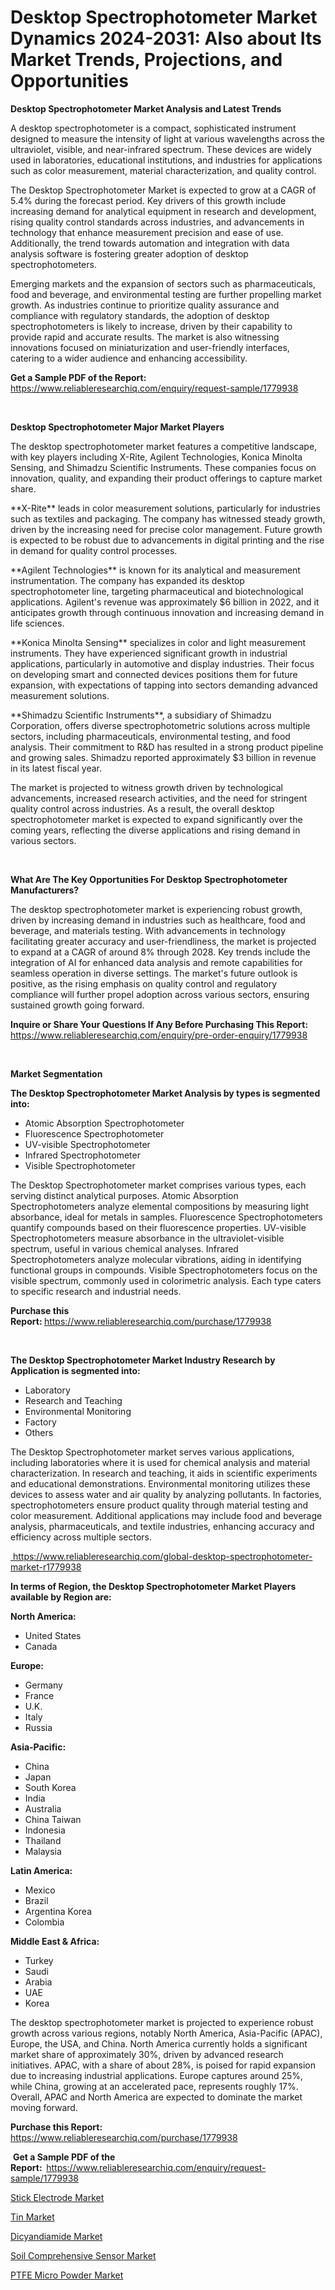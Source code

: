 <p><h1>Desktop Spectrophotometer Market Dynamics 2024-2031: Also about Its Market Trends, Projections, and Opportunities</h1></p><p><strong>Desktop Spectrophotometer Market Analysis and Latest Trends</strong></p>
<p><p>A desktop spectrophotometer is a compact, sophisticated instrument designed to measure the intensity of light at various wavelengths across the ultraviolet, visible, and near-infrared spectrum. These devices are widely used in laboratories, educational institutions, and industries for applications such as color measurement, material characterization, and quality control.</p><p>The Desktop Spectrophotometer Market is expected to grow at a CAGR of 5.4% during the forecast period. Key drivers of this growth include increasing demand for analytical equipment in research and development, rising quality control standards across industries, and advancements in technology that enhance measurement precision and ease of use. Additionally, the trend towards automation and integration with data analysis software is fostering greater adoption of desktop spectrophotometers.</p><p>Emerging markets and the expansion of sectors such as pharmaceuticals, food and beverage, and environmental testing are further propelling market growth. As industries continue to prioritize quality assurance and compliance with regulatory standards, the adoption of desktop spectrophotometers is likely to increase, driven by their capability to provide rapid and accurate results. The market is also witnessing innovations focused on miniaturization and user-friendly interfaces, catering to a wider audience and enhancing accessibility.</p></p>
<p><strong>Get a Sample PDF of the Report:&nbsp;</strong> <a href="https://www.reliableresearchiq.com/enquiry/request-sample/1779938?utm_campaign=104&utm_medium=2&utm_source=Github&utm_content=ia&utm_term=19122024&utm_id=desktop-spectrophotometer">https://www.reliableresearchiq.com/enquiry/request-sample/1779938</a></p>
<p>&nbsp;</p>
<p><strong>Desktop Spectrophotometer Major Market Players</strong></p>
<p><p>The desktop spectrophotometer market features a competitive landscape, with key players including X-Rite, Agilent Technologies, Konica Minolta Sensing, and Shimadzu Scientific Instruments. These companies focus on innovation, quality, and expanding their product offerings to capture market share.</p><p>**X-Rite** leads in color measurement solutions, particularly for industries such as textiles and packaging. The company has witnessed steady growth, driven by the increasing need for precise color management. Future growth is expected to be robust due to advancements in digital printing and the rise in demand for quality control processes.</p><p>**Agilent Technologies** is known for its analytical and measurement instrumentation. The company has expanded its desktop spectrophotometer line, targeting pharmaceutical and biotechnological applications. Agilent's revenue was approximately $6 billion in 2022, and it anticipates growth through continuous innovation and increasing demand in life sciences.</p><p>**Konica Minolta Sensing** specializes in color and light measurement instruments. They have experienced significant growth in industrial applications, particularly in automotive and display industries. Their focus on developing smart and connected devices positions them for future expansion, with expectations of tapping into sectors demanding advanced measurement solutions.</p><p>**Shimadzu Scientific Instruments**, a subsidiary of Shimadzu Corporation, offers diverse spectrophotometric solutions across multiple sectors, including pharmaceuticals, environmental testing, and food analysis. Their commitment to R&D has resulted in a strong product pipeline and growing sales. Shimadzu reported approximately $3 billion in revenue in its latest fiscal year.</p><p>The market is projected to witness growth driven by technological advancements, increased research activities, and the need for stringent quality control across industries. As a result, the overall desktop spectrophotometer market is expected to expand significantly over the coming years, reflecting the diverse applications and rising demand in various sectors.</p></p>
<p>&nbsp;</p>
<p><strong>What Are The Key Opportunities For Desktop Spectrophotometer Manufacturers?</strong></p>
<p><p>The desktop spectrophotometer market is experiencing robust growth, driven by increasing demand in industries such as healthcare, food and beverage, and materials testing. With advancements in technology facilitating greater accuracy and user-friendliness, the market is projected to expand at a CAGR of around 8% through 2028. Key trends include the integration of AI for enhanced data analysis and remote capabilities for seamless operation in diverse settings. The market's future outlook is positive, as the rising emphasis on quality control and regulatory compliance will further propel adoption across various sectors, ensuring sustained growth going forward.</p></p>
<p><strong>Inquire or Share Your Questions If Any Before Purchasing This Report:</strong> <a href="https://www.reliableresearchiq.com/enquiry/pre-order-enquiry/1779938?utm_campaign=104&utm_medium=2&utm_source=Github&utm_content=ia&utm_term=19122024&utm_id=desktop-spectrophotometer">https://www.reliableresearchiq.com/enquiry/pre-order-enquiry/1779938</a></p>
<p>&nbsp;</p>
<p><strong>Market Segmentation</strong></p>
<p><strong>The Desktop Spectrophotometer Market Analysis by types is segmented into:</strong></p>
<p><ul><li>Atomic Absorption Spectrophotometer</li><li>Fluorescence Spectrophotometer</li><li>UV-visible Spectrophotometer</li><li>Infrared Spectrophotometer</li><li>Visible Spectrophotometer</li></ul></p>
<p><p>The Desktop Spectrophotometer market comprises various types, each serving distinct analytical purposes. Atomic Absorption Spectrophotometers analyze elemental compositions by measuring light absorbance, ideal for metals in samples. Fluorescence Spectrophotometers quantify compounds based on their fluorescence properties. UV-visible Spectrophotometers measure absorbance in the ultraviolet-visible spectrum, useful in various chemical analyses. Infrared Spectrophotometers analyze molecular vibrations, aiding in identifying functional groups in compounds. Visible Spectrophotometers focus on the visible spectrum, commonly used in colorimetric analysis. Each type caters to specific research and industrial needs.</p></p>
<p><strong>Purchase this Report:&nbsp;</strong><a href="https://www.reliableresearchiq.com/purchase/1779938?utm_campaign=104&utm_medium=2&utm_source=Github&utm_content=ia&utm_term=19122024&utm_id=desktop-spectrophotometer">https://www.reliableresearchiq.com/purchase/1779938</a></p>
<p>&nbsp;</p>
<p><strong>The Desktop Spectrophotometer Market Industry Research by Application is segmented into:</strong></p>
<p><ul><li>Laboratory</li><li>Research and Teaching</li><li>Environmental Monitoring</li><li>Factory</li><li>Others</li></ul></p>
<p><p>The Desktop Spectrophotometer market serves various applications, including laboratories where it is used for chemical analysis and material characterization. In research and teaching, it aids in scientific experiments and educational demonstrations. Environmental monitoring utilizes these devices to assess water and air quality by analyzing pollutants. In factories, spectrophotometers ensure product quality through material testing and color measurement. Additional applications may include food and beverage analysis, pharmaceuticals, and textile industries, enhancing accuracy and efficiency across multiple sectors.</p></p>
<p><a href="https://www.reliableresearchiq.com/global-desktop-spectrophotometer-market-r1779938?utm_campaign=104&utm_medium=2&utm_source=Github&utm_content=ia&utm_term=19122024&utm_id=desktop-spectrophotometer">&nbsp;https://www.reliableresearchiq.com/global-desktop-spectrophotometer-market-r1779938</a></p>
<p><strong>In terms of Region, the Desktop Spectrophotometer Market Players available by Region are:</strong></p>
<p>
    <p> <strong> North America: </strong>
        <ul>
            <li>United States</li>
            <li>Canada</li>
        </ul>
        </p> 
    <p> <strong> Europe: </strong>
        <ul>
            <li>Germany</li>
            <li>France</li>
            <li>U.K.</li>
            <li>Italy</li>
            <li>Russia</li>
        </ul>
        </p> 
    <p> <strong> Asia-Pacific: </strong>
        <ul>
            <li>China</li>
            <li>Japan</li>
            <li>South Korea</li>
            <li>India</li>
            <li>Australia</li>
            <li>China Taiwan</li>
            <li>Indonesia</li>
            <li>Thailand</li>
            <li>Malaysia</li>
        </ul>
        </p> 
    <p> <strong> Latin America: </strong>
        <ul>
            <li>Mexico</li>
            <li>Brazil</li>
            <li>Argentina Korea</li>
            <li>Colombia</li>
        </ul>
        </p> 
    <p> <strong> Middle East & Africa: </strong>
        <ul>
            <li>Turkey</li>
            <li>Saudi</li>
            <li>Arabia</li>
            <li>UAE</li>
            <li>Korea</li>
        </ul>
    </p>
    </p>
<p><p>The desktop spectrophotometer market is projected to experience robust growth across various regions, notably North America, Asia-Pacific (APAC), Europe, the USA, and China. North America currently holds a significant market share of approximately 30%, driven by advanced research initiatives. APAC, with a share of about 28%, is poised for rapid expansion due to increasing industrial applications. Europe captures around 25%, while China, growing at an accelerated pace, represents roughly 17%. Overall, APAC and North America are expected to dominate the market moving forward.</p></p>
<p><strong>Purchase this Report: </strong><a href="https://www.reliableresearchiq.com/purchase/1779938?utm_campaign=104&utm_medium=2&utm_source=Github&utm_content=ia&utm_term=19122024&utm_id=desktop-spectrophotometer">https://www.reliableresearchiq.com/purchase/1779938</a></p>
<p>&nbsp;<strong>Get a Sample PDF of the Report:&nbsp;&nbsp;</strong><a href="https://www.reliableresearchiq.com/enquiry/request-sample/1779938?utm_campaign=104&utm_medium=2&utm_source=Github&utm_content=ia&utm_term=19122024&utm_id=desktop-spectrophotometer">https://www.reliableresearchiq.com/enquiry/request-sample/1779938</a></p>
<p><strong></strong></p>
<p><p><a href="https://www.linkedin.com/pulse/stick-electrode-market-review-strategic-growth-forecasted-3z60c?utm_campaign=104&utm_medium=2&utm_source=Github&utm_content=ia&utm_term=19122024&utm_id=desktop-spectrophotometer">Stick Electrode Market</a></p><p><a href="https://www.linkedin.com/pulse/examining-tin-market-manufacturing-segments-key-focus-areas-otnlc?utm_campaign=104&utm_medium=2&utm_source=Github&utm_content=ia&utm_term=19122024&utm_id=desktop-spectrophotometer">Tin Market</a></p><p><a href="https://www.linkedin.com/pulse/dicyandiamide-market-size-cagr-43-current-development-application-61lac?utm_campaign=104&utm_medium=2&utm_source=Github&utm_content=ia&utm_term=19122024&utm_id=desktop-spectrophotometer">Dicyandiamide Market</a></p><p><a href="https://github.com/sherikacas30/Market-Research-Report-List-1/blob/main/soil-comprehensive-sensor-market.md?utm_campaign=104&utm_medium=2&utm_source=Github&utm_content=ia&utm_term=19122024&utm_id=desktop-spectrophotometer">Soil Comprehensive Sensor Market</a></p><p><a href="https://www.linkedin.com/pulse/global-regional-expansion-ptfe-micro-powder-market-projected-nrytc?utm_campaign=104&utm_medium=2&utm_source=Github&utm_content=ia&utm_term=19122024&utm_id=desktop-spectrophotometer">PTFE Micro Powder Market</a></p></p>